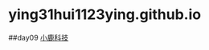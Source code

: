 # ying31hui1123ying.github.io
##day09
 <a href="https://ying31.github.io/ying31hui1123ying.github.io/day9/html/xiao.html">小鹿科技</a>